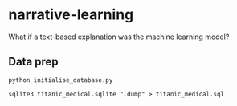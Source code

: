 # narrative-learning

What if a text-based explanation was the machine learning model?

## Data prep

`python initialise_database.py`

`sqlite3 titanic_medical.sqlite ".dump" > titanic_medical.sql`


